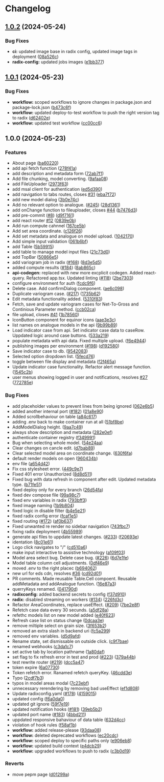 # Changelog

## [1.0.2](https://github.com/equinor/pepm-ui/compare/v1.0.1...v1.0.2) (2024-05-24)


### Bug Fixes

* **ci:** updated image base in radix config, updated image tags in deployment ([08a526c](https://github.com/equinor/pepm-ui/commit/08a526ce5ca0626b39e9be46bde63d68572d851b))
* **radix-config:** updated jobs images ([e1bb377](https://github.com/equinor/pepm-ui/commit/e1bb3773ee5f92dd193baab1981fc234a86e0503))

## [1.0.1](https://github.com/equinor/pepm-ui/compare/v1.0.0...v1.0.1) (2024-05-23)


### Bug Fixes

* **workflow:** scoped workflows to ignore changes in package.json and package-lock.json ([b473c6f](https://github.com/equinor/pepm-ui/commit/b473c6f8235f3c86aba09c59097283a3090d8730))
* **workflow:** updated deploy-to-test workflow to push the right version tag to radix ([d62402e](https://github.com/equinor/pepm-ui/commit/d62402e53feac8c39ddd536fc659c89f57de3a76))
* **workflow:** updated test workflow ([cc00cc6](https://github.com/equinor/pepm-ui/commit/cc00cc67e92e677c800c0cc6a33aecc37baa0142))

## 1.0.0 (2024-05-23)


### Features

* About page ([ba60220](https://github.com/equinor/pepm-ui/commit/ba6022008abf5453bbcf52a9f493049f07a62203))
* add api fetch function ([278f41a](https://github.com/equinor/pepm-ui/commit/278f41a6efaafed5457cb52ee56f8523415c06ec))
* add description and metadata form ([72ab7f1](https://github.com/equinor/pepm-ui/commit/72ab7f1e03f6136fae7820f3e77464ddfba8a80d))
* Add file chunking, model converting. ([9afaa08](https://github.com/equinor/pepm-ui/commit/9afaa08568d0bedc13423483b7f13ea10ba45e2d))
* add FileUploader ([2973f63](https://github.com/equinor/pepm-ui/commit/2973f63b6ecc2842ee4c8f51068fe91fff9b56b9))
* add msal client for authentication ([ed5d390](https://github.com/equinor/pepm-ui/commit/ed5d39021f1ce94d2f6ad1aa14b1f5e0156671dd))
* add navigation to tabs routes, closes [#31](https://github.com/equinor/pepm-ui/issues/31) ([eba7f72](https://github.com/equinor/pepm-ui/commit/eba7f7217c6778e9123329dcbebfc844410b52b6))
* add new model dialog ([3b0e74c](https://github.com/equinor/pepm-ui/commit/3b0e74cf18107fbdfb4e17e49a07d7130586d667))
* Add no relevant option to analogue. ([#245](https://github.com/equinor/pepm-ui/issues/245)) ([28d1361](https://github.com/equinor/pepm-ui/commit/28d13616cbc79b17adf293679257c58a2dd76922))
* add onChange function to fileuploader, closes [#44](https://github.com/equinor/pepm-ui/issues/44) ([b7476d3](https://github.com/equinor/pepm-ui/commit/b7476d35f39bc09bb5201e39865cad23e029d5e6))
* add pre-commit ([#8](https://github.com/equinor/pepm-ui/issues/8)) ([d9f7161](https://github.com/equinor/pepm-ui/commit/d9f7161bf1a41062d6433c3ef7c51a2e8f89db7c))
* add react router [#12](https://github.com/equinor/pepm-ui/issues/12) ([0839e0b](https://github.com/equinor/pepm-ui/commit/0839e0b39b696b31379e2bab559db8d0b7de9426))
* Add run compute cahnnel ([167ce5b](https://github.com/equinor/pepm-ui/commit/167ce5b7f2ef625ba78df8ac624f3a9e53f1b78c))
* Add set area coordinate. ([c126f26](https://github.com/equinor/pepm-ui/commit/c126f261783b72e4e6ebc05608d3c6a7918849fc))
* Add set metadata and analogue on model upload. ([1042170](https://github.com/equinor/pepm-ui/commit/1042170bf0eb2a2624fe2c6b4a8fee5c5291b3f1))
* Add simple input validation ([061b6bf](https://github.com/equinor/pepm-ui/commit/061b6bf27422b38b1165f664da2c66b5f1c2d9a7))
* add Table ([5b59915](https://github.com/equinor/pepm-ui/commit/5b5991509cd8e470e7dd800358e4d7e2d5c1d170))
* add table to manage model input files ([21c73d0](https://github.com/equinor/pepm-ui/commit/21c73d0d2cdad119f335afc34a4beb0a75eb3b75))
* add TopBar ([50866e5](https://github.com/equinor/pepm-ui/commit/50866e59888beced5148040e4d72c3baab6b3be1))
* add variogram job in radix ([#168](https://github.com/equinor/pepm-ui/issues/168)) ([8d3e5d5](https://github.com/equinor/pepm-ui/commit/8d3e5d5e3b6ddab9e100a6afb4aa698e9569f11d))
* added compute results ([#184](https://github.com/equinor/pepm-ui/issues/184)) ([8ab865c](https://github.com/equinor/pepm-ui/commit/8ab865cea83eb752c8864fb90db2548cee6225c9))
* **api-codegen:** replaced with new more excplicit codegen. Added react-query. Refactored app.tsx. Updated linting ([#118](https://github.com/equinor/pepm-ui/issues/118)) ([2be7303](https://github.com/equinor/pepm-ui/commit/2be7303a0d9e74bbbfd0e779eda05adc4b84404e))
* configure environment for auth ([fcdc9f6](https://github.com/equinor/pepm-ui/commit/fcdc9f669968972f022bc11bbb78bfe65243fb33))
* Delete  case. Add confirmDialog component. ([ae6c098](https://github.com/equinor/pepm-ui/commit/ae6c0984a9cf3a4daf503086754841aed01395ce))
* Duplicate variogram case. ([#217](https://github.com/equinor/pepm-ui/issues/217)) ([1735b62](https://github.com/equinor/pepm-ui/commit/1735b622b8b2b65209dd4ffffa25240c3ab3e623))
* Edit metadata functionality added. ([5310f83](https://github.com/equinor/pepm-ui/commit/5310f83d9f1e623d2eeb0a941cb21576a7ba50be))
* Fetch, save and update variogram cases for Net-To-Gross and Continious Parameter method. ([ccb02ca](https://github.com/equinor/pepm-ui/commit/ccb02cafc9075f1309332aa1ced8f76d6f01e714))
* file upload, closes [#41](https://github.com/equinor/pepm-ui/issues/41) ([1b78560](https://github.com/equinor/pepm-ui/commit/1b78560260b1456f2f43249faf09a2144053e036))
* IconButton component for equinor icons ([aae3e3c](https://github.com/equinor/pepm-ui/commit/aae3e3c623be01dc9071b7cfccf77d7ccf2f7035))
* list names on analogue models in the api ([9b99b89](https://github.com/equinor/pepm-ui/commit/9b99b8937ff25140fcbffeb56a3d01a51b702242))
* Load indicator case from api. Set indicator case data to caseRow. Uppdated logic around case buttons. ([533a219](https://github.com/equinor/pepm-ui/commit/533a21910cf622140b4198d9b2c5a969c59fb92c))
* populate metadata with api data. Fixed multiple upload. ([f6e4944](https://github.com/equinor/pepm-ui/commit/f6e4944cc6e07125de48cd0803f538c8ddd47d56))
* publishing images per environment ([#198](https://github.com/equinor/pepm-ui/issues/198)) ([d192580](https://github.com/equinor/pepm-ui/commit/d1925808419adfd9c5692d41e67d4548d549e851))
* Save indicator case to db. ([9542083](https://github.com/equinor/pepm-ui/commit/95420835d837141bb1cc72843a0ca7e2a41cc462))
* Selected option dropdown list. ([5fecd76](https://github.com/equinor/pepm-ui/commit/5fecd76c77c1a5febb3181fc07b33521cfdafba3))
* toggle between file display and metadata ([f2f465a](https://github.com/equinor/pepm-ui/commit/f2f465a94158319b02d24c7b4f049a6a0fa5f638))
* Update indicator case functionality. Refactor alert message function. ([1545c2b](https://github.com/equinor/pepm-ui/commit/1545c2babc36a2155c812f5e32fc854cabcbd0cd))
* user menus showing logged in user and notifications, resolves [#27](https://github.com/equinor/pepm-ui/issues/27) ([772785e](https://github.com/equinor/pepm-ui/commit/772785e784eacbd221c126914171fb55027316bd))


### Bug Fixes

* add placeholder values to prevent lines from being ignored ([062e6b5](https://github.com/equinor/pepm-ui/commit/062e6b50b7e670536020a15e1ad00f2f6963eb9c))
* added another internal port ([#182](https://github.com/equinor/pepm-ui/issues/182)) ([01a8e90](https://github.com/equinor/pepm-ui/commit/01a8e9019a080224862f8615eabf41f908a03175))
* Added scrollbehaviour on table ([a84c617](https://github.com/equinor/pepm-ui/commit/a84c617d090dcb08f3139677af6c4c9b1eedc7b4))
* adding .env back to make container run at all ([51bf8be](https://github.com/equinor/pepm-ui/commit/51bf8be6b3b6c950053ecde4520962780fe50eb9))
* AddModelDialog height. ([9aa7c49](https://github.com/equinor/pepm-ui/commit/9aa7c496843ccda0fd9f6887d6e2b35f385243ea))
* always show description and metadata ([282e0ef](https://github.com/equinor/pepm-ui/commit/282e0ef54c3a158d2a3dc11c730539e855939b14))
* authenticate container registry ([f349991](https://github.com/equinor/pepm-ui/commit/f349991cb79c572e8d16c11959cff3b5ef94f241))
* Bug when selecting whole model. ([54e24aa](https://github.com/equinor/pepm-ui/commit/54e24aa90481e80e6fe406c68ab57bfaecbbb891))
* Clear changes on cancle edit. ([d7bab89](https://github.com/equinor/pepm-ui/commit/d7bab89561f3112234aa6197133585f9470e9289))
* Clear selected model area on coordinate change. ([630f6fa](https://github.com/equinor/pepm-ui/commit/630f6faf37d4d958b950f8e9f2e81ffdf68d0cc0))
* default render models on open ([960434b](https://github.com/equinor/pepm-ui/commit/960434be91046c3660e71fa6c4c1b4040d95c545))
* env file ([a654d42](https://github.com/equinor/pepm-ui/commit/a654d42217693fe51f1f04b21798b411aba05797))
* Fix css stylesheet error. ([449c9e7](https://github.com/equinor/pepm-ui/commit/449c9e74011bfb32d459f189f851466073e6ee71))
* Fixed 401 error Unauthorized ([8d8d511](https://github.com/equinor/pepm-ui/commit/8d8d51112f689777bbbce35d1c7f4380f32497e7))
* Fixed bug with data refresh in component after edit. Updated metadata type. ([b71fe51](https://github.com/equinor/pepm-ui/commit/b71fe51d4aab97a8627b938c42f203456e9af325))
* fixed deploy only for every branch ([26d54fa](https://github.com/equinor/pepm-ui/commit/26d54fa59e1e77e2bc48250780e77e2cfdc9c947))
* fixed dev compose file ([99a98c7](https://github.com/equinor/pepm-ui/commit/99a98c7c7bcf4ee2abc255bc6b952618e2c072a7))
* fixed env variables in radix ([793bff3](https://github.com/equinor/pepm-ui/commit/793bff3f3d0dc4d3d5edea3017bbacbec9c81787))
* fixed image naming ([1b9b804](https://github.com/equinor/pepm-ui/commit/1b9b80473e747dfa19422a931aa0b81a92514a98))
* fixed logic in disable filter ([b4e5e21](https://github.com/equinor/pepm-ui/commit/b4e5e21f0c9b966b78744f38888984f4747ce490))
* fixed radix config error ([fcaf1e5](https://github.com/equinor/pepm-ui/commit/fcaf1e552f4130f2b9d456ed45dcec89d5143d00))
* fixed routing ([#172](https://github.com/equinor/pepm-ui/issues/172)) ([af0b637](https://github.com/equinor/pepm-ui/commit/af0b637c9decd24267f9869819e5e0df01343132))
* Fixed unwanted re render no sidebar navigation ([743fbc7](https://github.com/equinor/pepm-ui/commit/743fbc7dddea9876397c653fad870a6472a6a589))
* fixing radix deployment ([4b55989](https://github.com/equinor/pepm-ui/commit/4b5598986b9b6b421a7ffe59def6b9c4a11b9f0d))
* generate api files to uppdate latest changes. ([#233](https://github.com/equinor/pepm-ui/issues/233)) ([f20693e](https://github.com/equinor/pepm-ui/commit/f20693e51ae336aec4556154ef745ed179123435))
* identation ([8c01e61](https://github.com/equinor/pepm-ui/commit/8c01e6184832c8a1e98601791b872a508d549c08))
* Logo click navigates to "/" ([cd510a6](https://github.com/equinor/pepm-ui/commit/cd510a6d7cdb65d1a1895a9225ff5e82b413039a))
* make input interactive to assistive technology ([a109f03](https://github.com/equinor/pepm-ui/commit/a109f038f97ef15414567671b43982e714450eb1))
* Model area select bug. Delete case bug. ([#226](https://github.com/equinor/pepm-ui/issues/226)) ([6d7e1fe](https://github.com/equinor/pepm-ui/commit/6d7e1fea6f61761f3fc877982974a3a8bbcdd9f2))
* Model table column cell adjustments. ([0df46e9](https://github.com/equinor/pepm-ui/commit/0df46e9a39326c3f447659daf88a67be8e66054c))
* moved .env to the right placec ([b694062](https://github.com/equinor/pepm-ui/commit/b69406217c97744df2a6c25510548d02f0b2432f))
* new url for eds cdn, resolves [#36](https://github.com/equinor/pepm-ui/issues/36) ([cd92d01](https://github.com/equinor/pepm-ui/commit/cd92d01e1c817f19152bbdb5e0970171cea1f46c))
* PR comments. Made reusable Table.Cell compoent. Reusable addMetadata and addAnalogue function. ([16e87a3](https://github.com/equinor/pepm-ui/commit/16e87a3e08dbd6a480159f3bcc93a533b380e402))
* querryKeys renamed. ([041790d](https://github.com/equinor/pepm-ui/commit/041790d55ea84e7b95c551aa9aa23907cd012c8c))
* **radixconfig:** added backend secrets to config ([f37d910](https://github.com/equinor/pepm-ui/commit/f37d9103c2778b6beafba34f8eb7ded9b4ecdbd0))
* **radix:** disabled streaming on workers ([#134](https://github.com/equinor/pepm-ui/issues/134)) ([226fd3c](https://github.com/equinor/pepm-ui/commit/226fd3c46a1e49b721db56f15e298bc53da11fb0))
* Refactor AreaCoordinates, replace useEffect. ([#209](https://github.com/equinor/pepm-ui/issues/209)) ([7be2e8f](https://github.com/equinor/pepm-ui/commit/7be2e8f5af7da6fbd1a36fbbdd53578a1adfc5ea))
* Refetch case data every 30 secunds. ([a5df28a](https://github.com/equinor/pepm-ui/commit/a5df28af0500be609fad5e5016914c8f5f497498))
* refethc models list on new model added ([e40f623](https://github.com/equinor/pepm-ui/commit/e40f6238e092c7aefa9c631aa09c2b5f486d2372))
* Refresh case list on status change ([0dcaa3e](https://github.com/equinor/pepm-ui/commit/0dcaa3ec35b8d62f7ec1979dcf3577e8d4479f7c))
* remove miltiple select on grain size. ([3f653b2](https://github.com/equinor/pepm-ui/commit/3f653b220cd68ce569d01f49c015e1f12a12b648))
* removed an extra slash in backend uri ([fc5a299](https://github.com/equinor/pepm-ui/commit/fc5a299cf77cd7658e89c9866cdf6c1676260cb7))
* removed env variables. ([d5d9afd](https://github.com/equinor/pepm-ui/commit/d5d9afd0c8e20849a46303ec7e3244ab7bc52bd9))
* Rename state, set dismissable on outside click. ([c9f7bae](https://github.com/equinor/pepm-ui/commit/c9f7baec490a11305bfa980f5cdabf1afadf6965))
* renamed webhooks ([c3da1c7](https://github.com/equinor/pepm-ui/commit/c3da1c7879305dc57ddbab3e5581f1569e2fc1bc))
* set active tab by location pathname ([1a80daf](https://github.com/equinor/pepm-ui/commit/1a80daf2394edbbe1cf4ca92882b9e27ed1e1ac1))
* set flag to fix refresh error in test and prod ([#223](https://github.com/equinor/pepm-ui/issues/223)) ([379a44b](https://github.com/equinor/pepm-ui/commit/379a44be94c1237e22426827db0deab39f56d816))
* test rewrite router ([#219](https://github.com/equinor/pepm-ui/issues/219)) ([dcc5a47](https://github.com/equinor/pepm-ui/commit/dcc5a4759bb216181bd00522270b00a1999067ac))
* token expire ([6a07730](https://github.com/equinor/pepm-ui/commit/6a07730288eeecb4dabc83d7fc0ed72b824aa27c))
* Token refetch error. Ranamed refetch queryKey. ([46cdd3e](https://github.com/equinor/pepm-ui/commit/46cdd3ed9c7ba5c02ee5ee978ffca64e3a34dad2))
* Typo ([2cdf7b3](https://github.com/equinor/pepm-ui/commit/2cdf7b3701ec01f2c688ea3c06a72bb47a699b34))
* typos in model areas modal ([7c23ebf](https://github.com/equinor/pepm-ui/commit/7c23ebfbe8cbb59c64aa81e517f97316882e5efb))
* unnecessary rerendering by removing bad useEffect ([ef1d808](https://github.com/equinor/pepm-ui/commit/ef1d808709d51da2171a22cb367bc7f890d31cc4))
* Update radixconfig.yaml ([#178](https://github.com/equinor/pepm-ui/issues/178)) ([4159015](https://github.com/equinor/pepm-ui/commit/4159015d239c5a9bd428ee2e1068f657aa69444d))
* updated config ([f6a0da0](https://github.com/equinor/pepm-ui/commit/f6a0da075d790db6179056f92267dc0cd0e4dc2e))
* updated git ignore ([59f7e19](https://github.com/equinor/pepm-ui/commit/59f7e19e7db927d3bf0631905accee6505719b3e))
* updated notification hooks ([#181](https://github.com/equinor/pepm-ui/issues/181)) ([39eb5b2](https://github.com/equinor/pepm-ui/commit/39eb5b2cbe6f677648ffe001110ab5e02a23a2d4))
* updated port name ([#183](https://github.com/equinor/pepm-ui/issues/183)) ([4bbd211](https://github.com/equinor/pepm-ui/commit/4bbd211bc0bfef1cf2bbd66d52df300bf3582a37))
* uppdated responsive bahaviour of data table ([632d4cc](https://github.com/equinor/pepm-ui/commit/632d4cc3500dc1d1cc7dcbaeac3f0ba4d18b145e))
* violation of hook rules ([f58af1b](https://github.com/equinor/pepm-ui/commit/f58af1bcb48700329a7ed14d6a1d8a6c87a0f87f))
* **workflow:** added release-please ([93daa08](https://github.com/equinor/pepm-ui/commit/93daa08ab14ad6f4aa8c02e5b0c98aa8ec8544b6))
* **workflow:** deleted deprecated workflows ([ec20cdc](https://github.com/equinor/pepm-ui/commit/ec20cdc598d3a4e73bc7a56d4696b1a351f48564))
* **workflow:** scoped deploy to specific paths only ([e906eb8](https://github.com/equinor/pepm-ui/commit/e906eb8251deb34112c33386c5926f20d928160d))
* **workflow:** updated build context ([e4dcb29](https://github.com/equinor/pepm-ui/commit/e4dcb290da320cd1dc77c32ce7daac3d938de4ac))
* **workflow:** upgraded workflows to push to radix ([c3b0d19](https://github.com/equinor/pepm-ui/commit/c3b0d19cadb7aec8f5d2ab64e26e81ea2a82dbff))


### Reverts

* move pepm page ([d01299a](https://github.com/equinor/pepm-ui/commit/d01299ab9a1b69774c1598923a1d2710d28e07c2))

